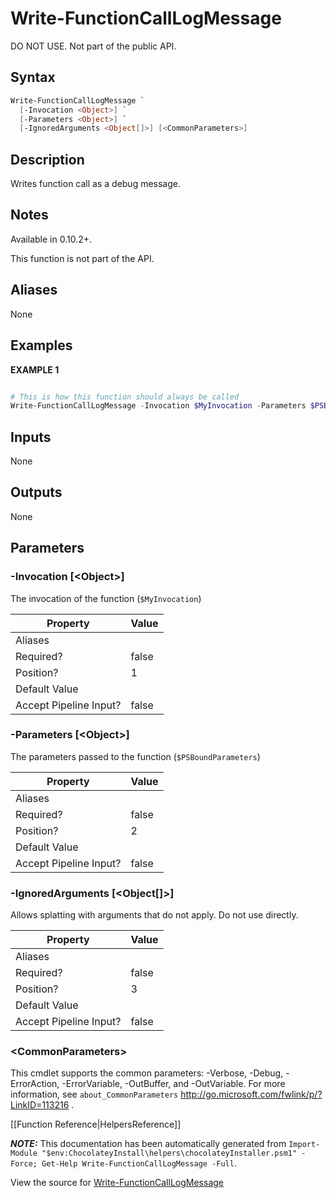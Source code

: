 ﻿# Write-FunctionCallLogMessage

DO NOT USE. Not part of the public API.

## Syntax

~~~powershell
Write-FunctionCallLogMessage `
  [-Invocation <Object>] `
  [-Parameters <Object>] `
  [-IgnoredArguments <Object[]>] [<CommonParameters>]
~~~

## Description

Writes function call as a debug message.

## Notes

Available in 0.10.2+.

This function is not part of the API.

## Aliases

None

## Examples

 **EXAMPLE 1**

~~~powershell

# This is how this function should always be called
Write-FunctionCallLogMessage -Invocation $MyInvocation -Parameters $PSBoundParameters
~~~ 

## Inputs

None

## Outputs

None

## Parameters

###  -Invocation [&lt;Object&gt;]
The invocation of the function (`$MyInvocation`)

Property               | Value
---------------------- | -----
Aliases                | 
Required?              | false
Position?              | 1
Default Value          | 
Accept Pipeline Input? | false
 
###  -Parameters [&lt;Object&gt;]
The parameters passed to the function (`$PSBoundParameters`)

Property               | Value
---------------------- | -----
Aliases                | 
Required?              | false
Position?              | 2
Default Value          | 
Accept Pipeline Input? | false
 
###  -IgnoredArguments [&lt;Object[]&gt;]
Allows splatting with arguments that do not apply. Do not use directly.

Property               | Value
---------------------- | -----
Aliases                | 
Required?              | false
Position?              | 3
Default Value          | 
Accept Pipeline Input? | false
 
### &lt;CommonParameters&gt;

This cmdlet supports the common parameters: -Verbose, -Debug, -ErrorAction, -ErrorVariable, -OutBuffer, and -OutVariable. For more information, see `about_CommonParameters` http://go.microsoft.com/fwlink/p/?LinkID=113216 .



[[Function Reference|HelpersReference]]

***NOTE:*** This documentation has been automatically generated from `Import-Module "$env:ChocolateyInstall\helpers\chocolateyInstaller.psm1" -Force; Get-Help Write-FunctionCallLogMessage -Full`.

View the source for [Write-FunctionCallLogMessage](https://github.com/chocolatey/choco/tree/stable/src/chocolatey.resources/helpers/functions/Write-FunctionCallLogMessage.ps1)
